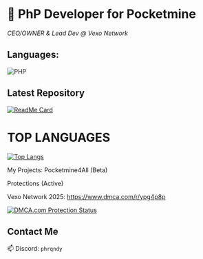 # 🐘 PhP Developer for Pocketmine

*CEO/OWNER & Lead Dev @ Vexo Network*



## Languages:

![PHP](https://img.shields.io/badge/PHP-777BB4?style=for-the-badge&logo=php&logoColor=white)



## Latest Repository  

[![ReadMe Card](https://github-readme-stats.vercel.app/api/pin/?username=PhrqndyDevs&repo=infinite-trial-jetbrains&theme=radical)](https://github.com/PhrqndyDevs/infinite-trial-jetbrains)

# TOP LANGUAGES

[![Top Langs](https://github-readme-stats.vercel.app/api/top-langs/?username=phrqndydevs)](https://github.com/phrqndydevs/github-readme-stats)






My Projects:
Pocketmine4All (Beta)




Protections (Active)

Vexo Network 2025: https://www.dmca.com/r/ypg4p8p


[![DMCA.com Protection Status](https://images.dmca.com/Badges/DMCA_logo-grn-btn100w.png?ID=332367c8-9264-4b72-9803-6224ef7ea647)](//www.dmca.com/Protection/Status.aspx?ID=332367c8-9264-4b72-9803-6224ef7ea647)




## Contact Me  
📫 Discord: `phrqndy`  

